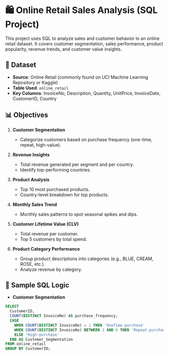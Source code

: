 # 🛍️ Online Retail Sales Analysis (SQL Project)

This project uses SQL to analyze sales and customer behavior in an online retail dataset. It covers customer segmentation, sales performance, product popularity, revenue trends, and customer value insights.

## 📁 Dataset
- **Source**: Online Retail (commonly found on UCI Machine Learning Repository or Kaggle)
- **Table Used**: `online_retail`
- **Key Columns**: InvoiceNo, Description, Quantity, UnitPrice, InvoiceDate, CustomerID, Country

## 📊 Objectives

1. **Customer Segmentation**
   - Categorize customers based on purchase frequency (one-time, repeat, high-value).

2. **Revenue Insights**
   - Total revenue generated per segment and per country.
   - Identify top-performing countries.

3. **Product Analysis**
   - Top 10 most purchased products.
   - Country-level breakdown for top products.

4. **Monthly Sales Trend**
   - Monthly sales patterns to spot seasonal spikes and dips.

5. **Customer Lifetime Value (CLV)**
   - Total revenue per customer.
   - Top 5 customers by total spend.

6. **Product Category Performance**
   - Group product descriptions into categories (e.g., BLUE, CREAM, ROSE, etc.).
   - Analyze revenue by category.

## 🧠 Sample SQL Logic

- **Customer Segmentation**
```sql
SELECT 
  CustomerID,
  COUNT(DISTINCT InvoiceNo) AS purchase_frequency,
  CASE
    WHEN COUNT(DISTINCT InvoiceNo) = 1 THEN 'OneTime-purchase'
    WHEN COUNT(DISTINCT InvoiceNo) BETWEEN 2 AND 6 THEN 'Repeat-purchase'
    ELSE 'High-purchase'
  END AS Customer_Segmentation
FROM online_retail
GROUP BY CustomerID;
